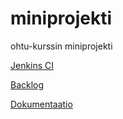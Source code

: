 miniprojekti
============

ohtu-kurssin miniprojekti

[Jenkins CI](http://ohtu.jamo.io/job/koodikattila-viitehallinta/)

[Backlog](https://docs.google.com/spreadsheet/ccc?key=0Aj07Hv7MfQm4dDFIVURucHNiZUhpbVFlTUI1OGtrTFE&usp=sharing)

[Dokumentaatio](https://drive.google.com/folderview?id=0Bz07Hv7MfQm4VVNxYTg1TEU1aEk&usp=sharing)
